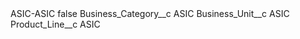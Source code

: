 <?xml version="1.0" encoding="UTF-8"?>
<CustomMetadata xmlns="http://soap.sforce.com/2006/04/metadata" xmlns:xsi="http://www.w3.org/2001/XMLSchema-instance" xmlns:xsd="http://www.w3.org/2001/XMLSchema">
    <label>ASIC-ASIC</label>
    <protected>false</protected>
    <values>
        <field>Business_Category__c</field>
        <value xsi:type="xsd:string">ASIC</value>
    </values>
    <values>
        <field>Business_Unit__c</field>
        <value xsi:type="xsd:string">ASIC</value>
    </values>
    <values>
        <field>Product_Line__c</field>
        <value xsi:type="xsd:string">ASIC</value>
    </values>
</CustomMetadata>
